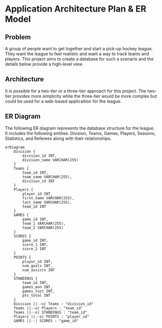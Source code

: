 
# Application Architecture Plan & ER Model
## Problem 
A group of people want to get together and start a pick-up hockey league. They want the league to feel realistic and want a way to track teams and players. This project aims to create a database for such a scenario and the details below provide a high-level view. 

## Architecture 
It is possible for a two-tier or a three-tier approach for this project. The two-tier provides more simplicity while the three-tier would be more complex but could be used for a web-based applicaition for the league. 

## ER Diagram

The following ER diagram represents the database structure for the league. It includes the following entities: Division, Teams, Games, Players, Seasons, Statistics, and Referees along with their relationships. 

```mermaid
erDiagram
    Division {
        division_id INT,
        division_name VARCHAR(255)
    }
    Teams {
        team_id INT,
        team_name VARCHAR(255),
        division_id INT
    }
    Players {
        player_id INT,
        first_name VARCHAR(255),
        last_name VARCHAR(255),
        team_id INT
    }
    GAMES {
        game_id INT,
        team_1 VARCHAR(255),
        team_2 VARCHAR(255)
    }
    SCORES {
        game_id INT,
        score_1 INT,
        score_2 INT
    }
    POINTS {
        player_id INT,
        num_goals INT,
        num_assists INT
    }
    STANDINGS {
        team_id INT,
        games_won INT,
        games_lost INT,
        pts_total INT
    }
    Division ||--o| Teams : "division_id"
    Teams ||--o| Players : "team_id"
    Teams ||--o| STANDINGS : "team_id"
    Players ||--o| POINTS : "player_id"
    GAMES ||--| SCORES : "game_id"
```
